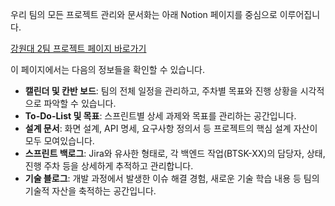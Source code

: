 우리 팀의 모든 프로젝트 관리와 문서화는 아래 Notion 페이지를 중심으로 이루어집니다.

[강원대 2팀 프로젝트 페이지 바로가기](https://www.notion.so/pullit/2-245c61d733498000a869fc6fb977d52e?p=255c61d733498052b394fe84e3dbc1e0&pm=s)

이 페이지에서는 다음의 정보들을 확인할 수 있습니다.

- **캘린더 및 칸반 보드**: 팀의 전체 일정을 관리하고, 주차별 목표와 진행 상황을 시각적으로 파악할 수 있습니다.
- **To-Do-List 및 목표**: 스프린트별 상세 과제와 목표를 관리하는 공간입니다.
- **설계 문서**: 화면 설계, API 명세, 요구사항 정의서 등 프로젝트의 핵심 설계 자산이 모두 모여있습니다.
- **스프린트 백로그**: Jira와 유사한 형태로, 각 백엔드 작업(BTSK-XX)의 담당자, 상태, 진행 주차 등을 상세하게 추적하고 관리합니다.
- **기술 블로그**: 개발 과정에서 발생한 이슈 해결 경험, 새로운 기술 학습 내용 등 팀의 기술적 자산을 축적하는 공간입니다.
